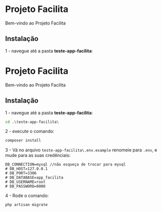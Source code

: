 # Projeto Facilita
Bem-vindo ao Projeto Facilita

## Instalação
1 - navegue até a pasta **teste-app-facilita**: 
# Projeto Facilita
Bem-vindo ao Projeto Facilita

## Instalação
1 - navegue até a pasta **teste-app-facilita**: 
```sh
cd .\teste-app-facilita\
```

2 - execute o comando: 
```sh
composer install
```

3 - Vá no arquivo `teste-app-facilita\.env.example` renomeie para `.env`, e mude para as suas credênciais:
```.env
DB_CONNECTION=mysql //não esqueça de trocar para mysql
# DB_HOST=127.0.0.1
# DB_PORT=3306
# DB_DATABASE=app_facilita
# DB_USERNAME=root
# DB_PASSWORD=0000
```

4 - Rode o comando: 
```sh
php artisan migrate
```

